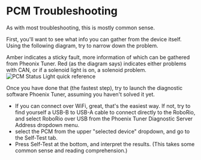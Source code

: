 # PCM Troubleshooting
As with most troubleshooting, this is mostly common sense.

First, you'll want to see what info you can gather from the device itself. Using the following diagram, try to narrow down the problem. 

Amber indicates a sticky fault, more information of which can be gathered from Pheonix Tuner. Red (as the diagram says) indicates either problems with CAN, or if a solenoid light is on, a solenoid problem.
![PCM Status Light quick reference](https://wpilib.screenstepslive.com/s/currentCS/m/cs_hardware/l/144972-status-light-quick-reference/show_image?image_id=4484910)

Once you have done that (the fastest step), try to launch the diagnostic software Phoenix Tuner, assuming you haven't solved it yet.
- If you can connect over WiFi, great, that's the easiest way. If not, try to find yourself a USB-B to USB-A cable to connect directly to the RoboRio, and select RoboRio over USB from the Phoenix Tuner Diagnostic Server Address dropdown menu. 
- select the PCM from the upper "selected device" dropdown, and go to the Self-Test tab.
- Press Self-Test at the bottom, and interpret the results. (This takes some common sense and reading comprehension.)